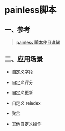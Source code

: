 # painless脚本

## 一、参考

>[painless 脚本使用详解](https://www.yuque.com/deep_elasticsearch/tzcm9n/imxle9)


## 二、应用场景

* 自定义字段

* 自定义评分

* 自定义更新

* 自定义 reindex

* 聚合

* 其他自定义操作



